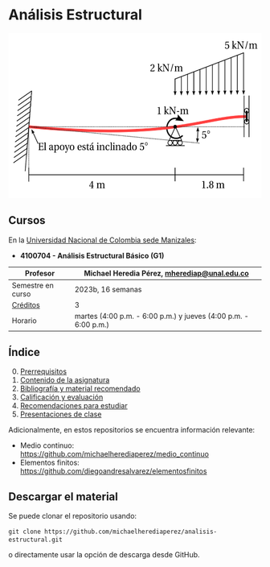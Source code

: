 # Análisis Estructural

<p align="center">
 <img width="551" height="328" src="figs/viga-deformada.png">
</p>


## Cursos

En la [Universidad Nacional de Colombia sede Manizales](https://www.manizales.unal.edu.co/):

- **4100704 - Análisis Estructural Básico (G1)**

| Profesor                          | Michael Heredia Pérez, [mherediap@unal.edu.co](mherediap@unal.edu.co)       |
| ---                               | ---                                                                         |
| Semestre en curso                 | 2023b, 16 semanas                                                           |
| [Créditos](informacion/credito.md)| 3                                                                           |
| Horario                           | martes (4:00 p.m. - 6:00 p.m.) y jueves (4:00 p.m. - 6:00 p.m.)             |


## Índice

0. [Prerrequisitos](informacion/00--prerrequisitos.md)
1. [Contenido de la asignatura](informacion/01--contenido-analisis-basico.md)
2. [Bibliografía y material recomendado](informacion/02--bibliografia-material.md)
3. [Calificación y evaluación](informacion/03--calificacion.md)
4. [Recomendaciones para estudiar](informacion/04--guia-estudio.md)
5. [Presentaciones de clase](diapos/readme.md)

Adicionalmente, en estos repositorios se encuentra información relevante:

* Medio continuo: <https://github.com/michaelherediaperez/medio_continuo>
* Elementos finitos: <https://github.com/diegoandresalvarez/elementosfinitos>

## Descargar el material

Se puede clonar el repositorio usando:

    git clone https://github.com/michaelherediaperez/analisis-estructural.git

o directamente usar la opción de descarga desde GitHub.

